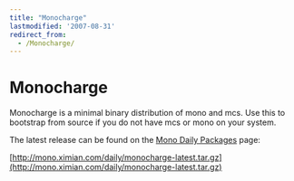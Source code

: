 ```yaml
---
title: "Monocharge"
lastmodified: '2007-08-31'
redirect_from:
  - /Monocharge/
---
```


Monocharge
==========

Monocharge is a minimal binary distribution of mono and mcs. Use this to bootstrap from source if you do not have mcs or mono on your system.

The latest release can be found on the [Mono Daily Packages](http://mono.ximian.com/daily/) page:

[http://mono.ximian.com/daily/monocharge-latest.tar.gz](http://mono.ximian.com/daily/monocharge-latest.tar.gz)
